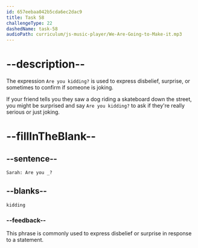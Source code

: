 ```yaml
---
id: 657eebaa042b5cda6ec2dac9
title: Task 58
challengeType: 22
dashedName: task-58
audioPath: curriculum/js-music-player/We-Are-Going-to-Make-it.mp3
---
```


<!--
AUDIO REFERENCE: 
Sarah: Are you kidding?
-->

# --description--

The expression `Are you kidding?` is used to express disbelief, surprise, or sometimes to confirm if someone is joking.

If your friend tells you they saw a dog riding a skateboard down the street, you might be surprised and say `Are you kidding?` to ask if they're really serious or just joking.

# --fillInTheBlank--

## --sentence--

`Sarah: Are you _?`

## --blanks--

`kidding`

### --feedback--

This phrase is commonly used to express disbelief or surprise in response to a statement.
